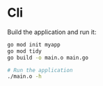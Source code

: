 # Cli

Build the application and run it:
```bash
go mod init myapp
go mod tidy
go build -o main.o main.go

# Run the application
./main.o -h
```